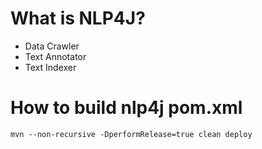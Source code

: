 
# What is NLP4J?

- Data Crawler
- Text Annotator
- Text Indexer

# How to build nlp4j pom.xml

	mvn --non-recursive -DperformRelease=true clean deploy

